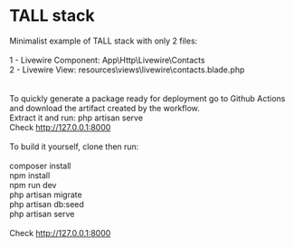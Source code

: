 # TALL stack

Minimalist example of TALL stack with only 2 files:<br><br>
1 - Livewire Component: App\Http\Livewire\Contacts<br>
2 - Livewire View: resources\views\livewire\contacts.blade.php<br>
<br><br>
To quickly generate a package ready for deployment go to Github Actions and download the artifact created by the workflow.<br>
Extract it and run: php artisan serve<br>
Check http://127.0.0.1:8000<br><br>
To build it yourself, clone then run: 
<br><br>
composer install<br>
npm install<br>
npm run dev<br>
php artisan migrate<br>
php artisan db:seed<br>
php artisan serve<br>
<br>
Check http://127.0.0.1:8000
